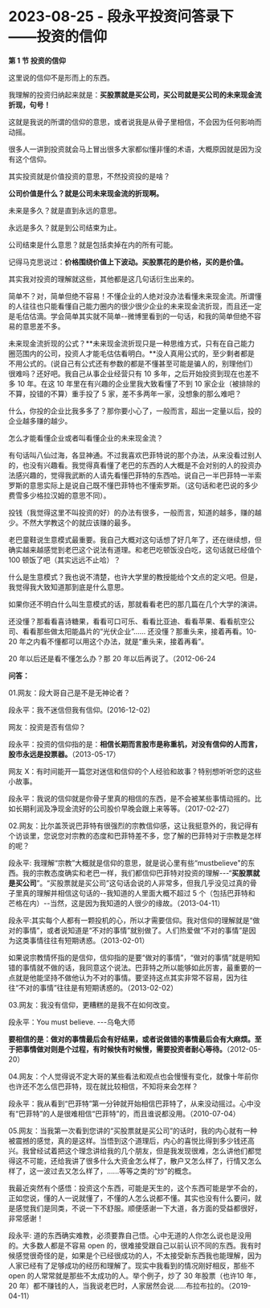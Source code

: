 # 2023-08-25 - 段永平投资问答录下——投资的信仰

**第 1 节 投资的信仰**

这里说的信仰不是形而上的东西。

我理解的投资归纳起来就是：**买股票就是买公司，买公司就是买公司的未来现金流折现，句号！**

这就是我说的所谓的信仰的意思，或者说我是从骨子里相信，不会因为任何影响而动摇。

很多人一讲到投资就会马上冒出很多大家都似懂非懂的术语，大概原因就是因为没有这个信仰。

其实投资就是价值投资的意思，不然投资投的是啥？

**公司价值是什么？就是公司未来现金流的折现啊。**

未来是多久？就是直到永远的意思。

永远是多久？就是到公司结束为止。

公司结束是什么意思？就是包括卖掉在内的所有可能。

记得马克思说过：**价格围绕价值上下波动。买股票花的是价格，买的是价值。**

其实我对投资的理解就这些，其他都是这几句话衍生出来的。

简单不？对，简单但绝不容易！不懂企业的人绝对没办法看懂未来现金流。所谓懂的人往往也只能看懂自己能力圈内的很少很少企业的未来现金流折现，而且还一定是毛估估滴。学会简单其实就不简单--微博里看到的一句话，和我的简单但绝不容易的意思差不多。

未来现金流折现的公式？**未来现金流折现只是一种思维方式，只有在自己能力圈范围内的公司，投资人才能毛估估看明白。**没人真用公式的，至少剩者都是不用公式的。(说自己有公式还有参数的都是不懂甚至可能是骗人的，别理他们）很难吗？还好吧。我自己从事企业经营只有 10 多年，之后开始投资到现在也差不多 10 年。在这 10 年里在有兴趣的企业里我大致看懂了不到 10 家企业（被排除的不算，投错的不算）重手投了 5 家，差不多两年一家，没想象的那么难吧？

什么，你投的企业比我多多了？那你要小心了，一般而言，超出一定量以后，投的企业越多赚的越少。

怎么才能看懂企业或者叫看懂企业的未来现金流？

有句话叫八仙过海，各显神通。不过我喜欢巴菲特说的那个办法，从来没看过别人的，也没有兴趣看。我觉得真看懂了老巴的东西的人大概是不会对别的人的投资办法感兴趣的，觉得我武断的人请先看懂巴菲特的东西哈。说自己一半巴菲特一半索罗斯的意思实际上是说自己既不懂巴菲特也不懂索罗斯。（这句话和老巴说的多少费雪多少格拉汉姆的意思不同）。

投钱（我觉得这里不叫投资的好）的办法有很多，一般而言，知道的越多，赚的越少。不然大学教这个的就应该赚的最多。

老巴童鞋说生意模式最重要。我自己大概对这句话想了好几年了，还在继续想，但确实越来越感觉到老巴这个说法有道理。和老巴吃顿饭没白吃，这句话就已经值个 100 顿饭了吧（其实远远不止哈）？

什么是生意模式？我也说不清楚，也许大学里的教授能给个文点的定义吧。但是，我觉得我大致知道那到底是什么意思。

如果你还不明白什么叫生意模式的话，那就看看老巴的那几篇在几个大学的演讲。

还没懂？那看看喜诗糖果，看看可口可乐、看看比亚迪、看看苹果、看看航空公司、看看那些做太阳能晶片的“光伏企业”...... 还没懂？那重头来，接着再看。10-20 年之内看不懂都可以用这个办法，就是“重头来，接着再看”。

20 年以后还是看不懂怎么办？那 20 年以后再说了。（2012-06-24

**问答：**

01.网友：段大哥自己是不是无神论者？

段永平：我不迷信但我有信仰。(2016-12-02)

网友：投资是否有信仰？

段永平：投资的信仰指的是：**相信长期而言股市是称重机，对没有信仰的人而言，股市永远是投票器。**（2013-05-17）

网友 X：有时间能开一篇您对迷信和信仰的个人经验和故事？特别想听听您的这些小故事。

段永平：我说的信仰就是你骨子里真的相信的东西，是不会被某些事情动摇的。比如长期利润及净现金流好的公司股价早晚会跟上来等等。（2017-02-27）

02.网友：比尔盖茨说巴菲特有很强烈的宗教信仰感，这让我挺意外的，我记得有个访谈里，您说您对宗教的态度和巴菲特差不多，您了解的巴菲特对于宗教是怎样的呢？

段永平: 我理解“宗教”大概就是信仰的意思，就是说心里有些“mustbelieve"的东西。我的宗教态度确实和老巴一样，我们都信仰巴菲特对投资的理解---“**买股票就是买公司**”。“买股票就是买公司”这句话会说的人非常多，但我几乎没见过真的骨子里真的理解并相信这句话的--我知道的人里面大概不超过 5 个（包括巴菲特和芒格在内）--当然，这是因为我知道的人很少的缘故。（2013-04-11）

段永平:其实每个人都有一颗投机的心，所以才需要信仰。我对信仰的理解就是“做对的事情”，或者说知道是“不对的事情”就别做了。人们热爱做“不对的事情”是因为这类事情往往有短期诱惑。（2013-02-01）

如果说宗教情怀指的是信仰，信仰指的是要“做对的事情”，“做对的事情”就是明知错的事情就不做的话，我同意这个说法。巴菲特之所以能够如此厉害，最重要的一点就是他能坚持不做他认为不对的事情。要坚持这点其实非常不容易，因为往往“不对的事情”往往是有短期诱惑的。（2013-02-02）

03.网友：我没有信仰，更糟糕的是我不在如何改变。

段永平：You must believe. ---乌龟大师

**要相信的是：做对的事情最后会有好结果，或者说做错的事情最后会有大麻烦。至于把事情做对则是个过程，有时候快有时候慢，需要投资者耐心等待。**（2012-05-20）

04.网友：个人觉得说不定大哥的某些看法和观点也会慢慢有变化，就像十年前你也许还不怎么信巴菲特，现在就比较相信，不知将来会怎样？

段永平：我从看到“巴菲特”第一分钟就开始相信巴菲特了，从来没动摇过。心中没有“巴菲特”的人是很难相信“巴菲特”的，而且谁说都没用。（2010-07-04）

05.网友：当我第一次看到您讲的“买股票就是买公司”的话时，我的内心就有一种被震撼的感觉，真的是这样。当悟到这个道理后，内心的喜悦比得到多少钱还高兴。我曾经试着把这个理念讲给我的几个朋友，但是我发现很难，怎么讲他们都觉得这不可能，还给我讲了很多什么大资金怎么样了，散户又怎么样了，行情又怎么样了，这一波过去又怎么样了，......等等之类的“炒”的概念。

我最近突然有个感悟：投资这个东西，可能是天生的，这个东西可能是学不会的，正如您说，懂的人一说就懂了，不懂的人怎么说都不懂。其实也没有什么要问，就是感觉我们是同类，不说一下不舒服。顺便感谢一下大道，各方面的受益都很好，非常感谢！

段永平: 道的东西确实难教，必须要靠自己悟。心中无道的人你怎么说也是没用的。大多数人都是不容易 open 的，很难接受跟自己以前认识不同的东西。我有时候感觉很奇怪的是，如果是个已经很成功的人，不太接受新东西我也能理解，因为人家已经有了足够成功的经历和理解了。现实中我看到的情况刚好相反，那些不 open 的人常常就是那些不太成功的人。举个例子，炒了 30 年股票（也许10 年，20 年）都不赚钱的人，当我说老巴时，人家居然会说……布拉布拉的。（2019-04-11）